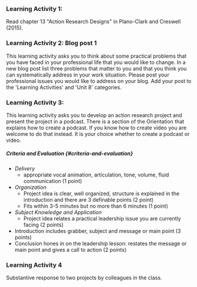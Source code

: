 ### Learning Activity 1:

Read chapter 13 "Action Research Designs" in Plano-Clark and Creswell \(2015\).

### Learning Activity 2: Blog post 1

This learning activity asks you to think about some practical problems that you have faced in your professional life that you would like to change.  In a new blog post list three problems that matter to you and that you think you can systematically address in your work situation.  Please post your professional issues you would like to address on your blog. Add your post to the 'Learning Activities' and 'Unit 8' categories.

### Learning Activity 3:

This learning activity asks you to develop an action research project and present the project in a podcast. There is a section of the Orientation that explains how to create a podcast. If you know how to create video you are welcome to do that instead. It is your choice whether to create a podcast or video.

##### Criteria and Evaluation {#criteria-and-evaluation}

* _Delivery_
  * appropriate vocal animation, articulation, tone, volume, fluid communication \(1 point\)
* _Organization_
  * Project idea is clear, well organized, structure is explained in the introduction and there are 3 definable points \(2 point\)
  * Fits within 3-5 minutes but no more than 6 minutes \(1 point\)
* _Subject Knowledge and Application_
  * Project idea relates a practical leadership issue you are currently facing \(2 points\)
* Introduction includes grabber, subject and message or main point \(3 points\)
* Conclusion hones in on the leadership lesson: restates the message or main point and gives a call to action \(2 points\)

### Learning Activity 4

Substantive response to two projects by colleagues in the class.



